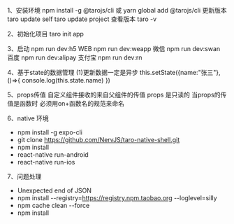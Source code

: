 1、安装环境
npm install -g @tarojs/cli  或 yarn global add @tarojs/cli
更新版本
taro update self
taro update project
查看版本
taro -v 

2、初始化项目
taro init app

3、启动
npm run dev:h5 WEB
npm run dev:weapp 微信
npm run dev:swan 百度
npm run dev:alipay 支付宝
npm run dev:rn 

4、基于state的数据管理
(1)更新数据一定是异步
this.setState({name:"张三"},()=>{
	console.log(this.state.name)
})

5、props传值
自定义组件接收的来自父组件的传值
props 是只读的
当props的传值是函数时 必须用on+函数名的规范来命名

6、native 环境
* npm install -g expo-cli
* git clone https://github.com/NervJS/taro-native-shell.git
* npm install
* react-native run-android
* react-native run-ios

7、问题处理
* Unexpected end of JSON
* npm install --registry=https://registry.npm.taobao.org --loglevel=silly
* npm cache clean --force
* npm install

